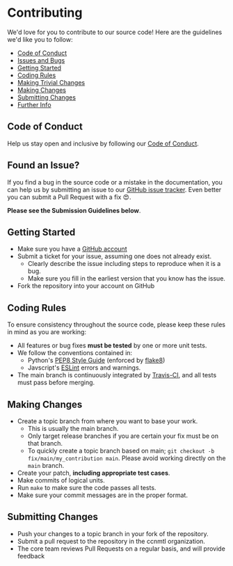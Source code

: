 # Contributing

We'd love for you to contribute to our source code! Here are the guidelines we'd like you to follow:

 - [Code of Conduct](#coc)
 - [Issues and Bugs](#issue)
 - [Getting Started](#start)
 - [Coding Rules](#rules)
 - [Making Trivial Changes](#trivial)
 - [Making Changes](#changes)
 - [Submitting Changes](#submit)
 - [Further Info](#info)

## <a name="coc"></a> Code of Conduct
Help us stay open and inclusive by following our [Code of Conduct](https://github.com/ccnmtl/pypanopto/blob/main/CODE_OF_CONDUCT.md).

## <a name="issue"></a> Found an Issue?
If you find a bug in the source code or a mistake in the documentation, you can help us by
submitting an issue to our [GitHub issue tracker](https://github.com/ccnmtl/pypanopto/issues). Even better you can submit a Pull Request with a fix :heart_eyes:.

**Please see the Submission Guidelines below**.

## <a name="start"></a> Getting Started

* Make sure you have a [GitHub account](https://github.com/signup/free)
* Submit a ticket for your issue, assuming one does not already exist.
  * Clearly describe the issue including steps to reproduce when it is a bug.
  * Make sure you fill in the earliest version that you know has the issue.
* Fork the repository into your account on GitHub

## <a name="rules"></a> Coding Rules
To ensure consistency throughout the source code, please keep these rules in mind as you are working:

* All features or bug fixes **must be tested** by one or more unit tests.
* We follow the conventions contained in:
     * Python's [PEP8 Style Guide](https://www.python.org/dev/peps/pep-0008/) (enforced by [flake8](https://pypi.python.org/pypi/flake8))
     * Javscript's [ESLint](http://eslint.org/) errors and warnings.
* The main branch is continuously integrated by [Travis-CI](https://travis-ci.org/), and all tests must pass before merging.

## <a name="changes"></a>Making Changes

* Create a topic branch from where you want to base your work.
  * This is usually the main branch.
  * Only target release branches if you are certain your fix must be on that
    branch.
  * To quickly create a topic branch based on main; `git checkout -b
    fix/main/my_contribution main`. Please avoid working directly on the
    `main` branch.
* Create your patch, **including appropriate test cases**.
* Make commits of logical units.
* Run `make` to make sure the code passes all tests.
* Make sure your commit messages are in the proper format.

## <a name="submit"></a>Submitting Changes

* Push your changes to a topic branch in your fork of the repository.
* Submit a pull request to the repository in the ccnmtl organization.
* The core team reviews Pull Requests on a regular basis, and will provide feedback
